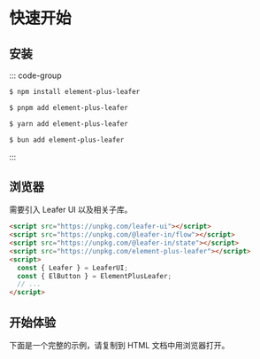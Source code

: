 # 快速开始

## 安装

::: code-group

```sh [npm]
$ npm install element-plus-leafer
```

```sh [pnpm]
$ pnpm add element-plus-leafer
```

```sh [yarn]
$ yarn add element-plus-leafer
```

```sh [bun]
$ bun add element-plus-leafer
```

:::

## 浏览器

需要引入 Leafer UI 以及相关子库。

```html
<script src="https://unpkg.com/leafer-ui"></script>
<script src="https://unpkg.com/@leafer-in/flow"></script>
<script src="https://unpkg.com/@leafer-in/state"></script>
<script src="https://unpkg.com/element-plus-leafer"></script>
<script>
  const { Leafer } = LeaferUI;
  const { ElButton } = ElementPlusLeafer;
  // ...
</script>
```

## 开始体验

下面是一个完整的示例，请复制到 HTML 文档中用浏览器打开。

```html
```
